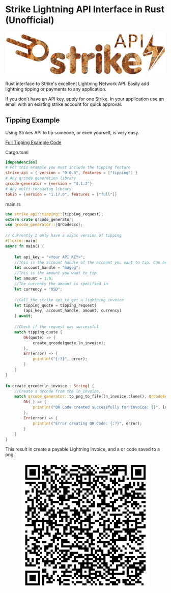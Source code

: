 # Strike Lightning API Interface in Rust (Unofficial)

<p align="center"><img  src="images/strike_lightning_rusty.png"></p>

Rust interface to Strike's excellent Lightning Network API. Easily add lightning tipping or payments to any application.

If you don't have an API key, apply for one [Strike](https://developer.strike.me/). In your application use an email with an existing strike account for quick approval.

## Tipping Example

Using Strikes API to tip someone, or even yourself, is very easy.

[Full Tipping Example Code](examples/rust_lightning_tipping_qrcode/)

Cargo.toml

```toml
[dependencies]
# For this example you must include the tipping feature
strike-api = { version = "0.0.3", features = ["tipping"] }
# Any qrcode generation library
qrcode-generator = {version = "4.1.2"}
# Any multi-threading library
tokio = {version = "1.17.0", features = ["full"]}
```

main.rs

```rust
use strike_api::tipping::{tipping_request};
extern crate qrcode_generator;
use qrcode_generator::{QrCodeEcc};

// Currently I only have a async version of tipping
#[tokio::main]
async fn main() {

    let api_key = "<Your API KEY>";
    //This is the account handle of the account you want to tip. Can be your own account or another account
    let account_handle = "magog";
    //This is the amount you want to tip
    let amount = 1.0;
    //The currency the amount is specified in
    let currency = "USD";
    
    //Call the strike api to get a lightning invoice
    let tipping_quote = tipping_request(
        (api_key, account_handle, amount, currency)
    ).await;

    //Check if the request was successful
    match tipping_quote {
        Ok(quote) => {
            create_qrcode(quote.ln_invoice);
        },
        Err(error) => {
            println!("{:?}", error);
        }
    }
}

fn create_qrcode(ln_invoice : String) {
    //Create a qrcode from the ln_invoice,
    match qrcode_generator::to_png_to_file(ln_invoice.clone(), QrCodeEcc::Low, 1024, "ln_qrcode.png") {
        Ok(_) => {
            println!("QR Code created successfully for invoice: {}", ln_invoice);
        },
        Err(error) => {
            println!("Error creating QR Code: {:?}", error);
        }
    }
}
```

This result in create a payable Lightning invoice, and a qr code saved to a png.

<p align="center"><img width=400 src="images/ln_qrcode.png"></p>
